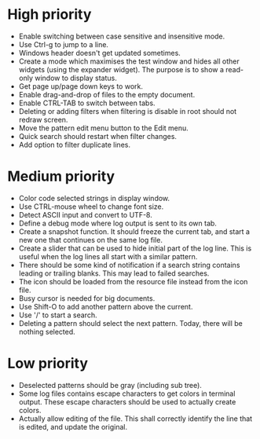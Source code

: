 High priority
=============
* Enable switching between case sensitive and insensitive mode.
* Use Ctrl-g to jump to a line.
* Windows header doesn't get updated sometimes.
* Create a mode which maximises the test window and hides all other widgets (using the expander widget).
The purpose is to show a read-only window to display status.
* Get page up/page down keys to work.
* Enable drag-and-drop of files to the empty document.
* Enable CTRL-TAB to switch between tabs.
* Deleting or adding filters when filtering is disable in root should not redraw screen.
* Move the pattern edit menu button to the Edit menu.
* Quick search should restart when filter changes.
* Add option to filter duplicate lines.

Medium priority
===============
* Color code selected strings in display window.
* Use CTRL-mouse wheel to change font size.
* Detect ASCII input and convert to UTF-8.
* Define a debug mode where log output is sent to its own tab.
* Create a snapshot function. It should freeze the current tab, and start a new one that continues on the same log file.
* Create a slider that can be used to hide initial part of the log line.
This is useful when the log lines all start with a similar pattern.
* There should be some kind of notification if a search string contains leading or trailing blanks.
This may lead to failed searches.
* The icon should be loaded from the resource file instead from the icon file.
* Busy cursor is needed for big documents.
* Use Shift-O to add another pattern above the current.
* Use '/' to start a search.
* Deleting a pattern should select the next pattern. Today, there will be nothing selected.

Low priority
============
* Deselected patterns should be gray (including sub tree).
* Some log files contains escape characters to get colors in terminal output. These escape characters should be used to actually create colors.
* Actually allow editing of the file.
This shall correctly identify the line that is edited, and update the original.
